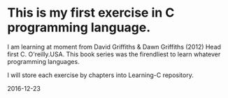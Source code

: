 # This is my first exercise in C programming language.


I am learning at moment from David Griffiths & Dawn Griffiths (2012) Head first C. O'reilly.USA. This book series was the firendliest to learn whatever programming languages.

I will store each exercise by chapters into Learning-C  repository.

2016-12-23
